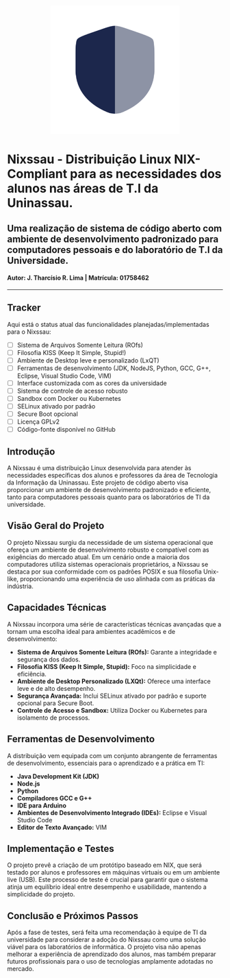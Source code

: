 <p align="center">
  <img width="300" height="300" src="logo.png">
</p>

# Nixssau - Distribuição Linux NIX-Compliant para as necessidades dos alunos nas áreas de T.I da Uninassau.
## Uma realização de sistema de código aberto com ambiente de desenvolvimento padronizado para computadores pessoais e do laboratório de T.I da Universidade.

#### Autor: J. Tharcísio R. Lima | Matrícula: 01758462

---

## Tracker

Aqui está o status atual das funcionalidades planejadas/implementadas para o Nixssau:

- [ ] Sistema de Arquivos Somente Leitura (ROfs)
- [ ] Filosofia KISS (Keep It Simple, Stupid!)
- [ ] Ambiente de Desktop leve e personalizado (LxQT)
- [ ] Ferramentas de desenvolvimento (JDK, NodeJS, Python, GCC, G++, Eclipse, Visual Studio Code, VIM)
- [ ] Interface customizada com as cores da universidade
- [ ] Sistema de controle de acesso robusto
- [ ] Sandbox com Docker ou Kubernetes
- [ ] SELinux ativado por padrão
- [ ] Secure Boot opcional
- [ ] Licença GPLv2
- [ ] Código-fonte disponível no GitHub

## Introdução

A Nixssau é uma distribuição Linux desenvolvida para atender às necessidades específicas dos alunos e professores da área de Tecnologia da Informação da Uninassau. Este projeto de código aberto visa proporcionar um ambiente de desenvolvimento padronizado e eficiente, tanto para computadores pessoais quanto para os laboratórios de TI da universidade.

## Visão Geral do Projeto

O projeto Nixssau surgiu da necessidade de um sistema operacional que ofereça um ambiente de desenvolvimento robusto e compatível com as exigências do mercado atual. Em um cenário onde a maioria dos computadores utiliza sistemas operacionais proprietários, a Nixssau se destaca por sua conformidade com os padrões POSIX e sua filosofia Unix-like, proporcionando uma experiência de uso alinhada com as práticas da indústria.

## Capacidades Técnicas

A Nixssau incorpora uma série de características técnicas avançadas que a tornam uma escolha ideal para ambientes acadêmicos e de desenvolvimento:

- **Sistema de Arquivos Somente Leitura (ROfs):** Garante a integridade e segurança dos dados.
- **Filosofia KISS (Keep It Simple, Stupid):** Foco na simplicidade e eficiência.
- **Ambiente de Desktop Personalizado (LXQt):** Oferece uma interface leve e de alto desempenho.
- **Segurança Avançada:** Inclui SELinux ativado por padrão e suporte opcional para Secure Boot.
- **Controle de Acesso e Sandbox:** Utiliza Docker ou Kubernetes para isolamento de processos.

## Ferramentas de Desenvolvimento

A distribuição vem equipada com um conjunto abrangente de ferramentas de desenvolvimento, essenciais para o aprendizado e a prática em TI:

- **Java Development Kit (JDK)**
- **Node.js**
- **Python**
- **Compiladores GCC e G++**
- **IDE para Arduino**
- **Ambientes de Desenvolvimento Integrado (IDEs):** Eclipse e Visual Studio Code
- **Editor de Texto Avançado:** VIM

## Implementação e Testes

O projeto prevê a criação de um protótipo baseado em NIX, que será testado por alunos e professores em máquinas virtuais ou em um ambiente live (USB). Este processo de teste é crucial para garantir que o sistema atinja um equilíbrio ideal entre desempenho e usabilidade, mantendo a simplicidade do projeto.

## Conclusão e Próximos Passos

Após a fase de testes, será feita uma recomendação à equipe de TI da universidade para considerar a adoção do Nixssau como uma solução viável para os laboratórios de informática. O projeto visa não apenas melhorar a experiência de aprendizado dos alunos, mas também preparar futuros profissionais para o uso de tecnologias amplamente adotadas no mercado.
